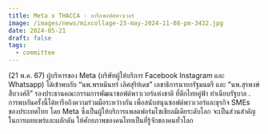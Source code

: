 ```yaml
---
title: Meta x THACCA - หารือซอฟต์พาวเวอร์
image: /images/news/mixcollage-23-may-2024-11-08-pm-3432.jpg
date: 2024-05-21
draft: false
tags:
  - committee
---
```

(21 พ.ค. 67) ผู้บริหารของ Meta (บริษัทผู้ให้บริการ Facebook Instagram และ Whatsapp) ได้เข้าพบกับ “นพ.พรหมินทร์ เลิศสุริย์เดช” เลขาธิการนายกรัฐมนตรี และ “นพ.สุรพงษ์ สืบวงศ์ลี” รองประธานคณะกรรมการพัฒนาซอฟต์พาวเวอร์แห่งชาติ ที่ตึกไทยคู่ฟ้า ทำเนียบรัฐบาล
.
การพบกันครั้งนี้ได้หารือถึงความร่วมมือระหว่างกัน เพื่อสนับสนุนซอฟต์พาวเวอร์และธุรกิจ SMEs ของประเทศไทย โดย Meta ซึ่งเป็นผู้ให้บริการแพลตฟอร์มโซเชียลมีเดียระดับโลก จะเป็นส่วนสำคัญในการเผยแพร่และผลักดัน ให้ศักยภาพของคนไทยเป็นที่รู้จักของคนทั่วโลก

